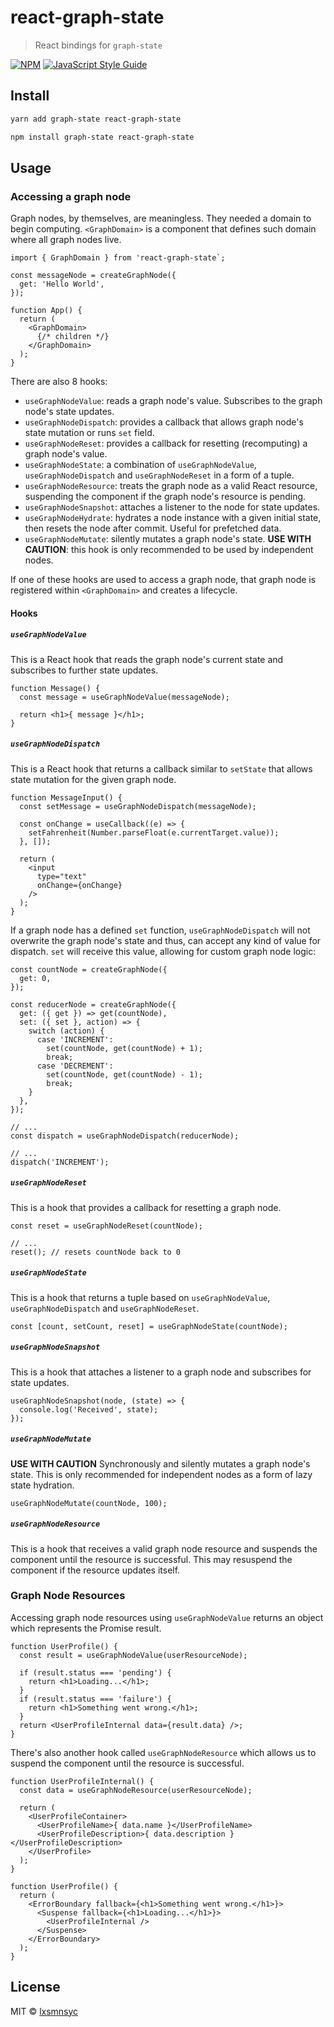 # react-graph-state

> React bindings for `graph-state`

[![NPM](https://img.shields.io/npm/v/react-graph-state.svg)](https://www.npmjs.com/package/react-graph-state) [![JavaScript Style Guide](https://badgen.net/badge/code%20style/airbnb/ff5a5f?icon=airbnb)](https://github.com/airbnb/javascript)

## Install

```bash
yarn add graph-state react-graph-state
```

```bash
npm install graph-state react-graph-state
```

## Usage

### Accessing a graph node

Graph nodes, by themselves, are meaningless. They needed a domain to begin computing. `<GraphDomain>` is a component that defines such domain where all graph nodes live.

```tsx
import { GraphDomain } from 'react-graph-state`;

const messageNode = createGraphNode({
  get: 'Hello World',
});

function App() {
  return (
    <GraphDomain>
      {/* children */}
    </GraphDomain>
  );
}
```

There are also 8 hooks:
- `useGraphNodeValue`: reads a graph node's value. Subscribes to the graph node's state updates.
- `useGraphNodeDispatch`: provides a callback that allows graph node's state mutation or runs `set` field.
- `useGraphNodeReset`: provides a callback for resetting (recomputing) a graph node's value.
- `useGraphNodeState`: a combination of `useGraphNodeValue`, `useGraphNodeDispatch` and `useGraphNodeReset` in a form of a tuple.
- `useGraphNodeResource`: treats the graph node as a valid React resource, suspending the component if the graph node's resource is pending.
- `useGraphNodeSnapshot`: attaches a listener to the node for state updates.
- `useGraphNodeHydrate`: hydrates a node instance with a given initial state, then resets the node after commit. Useful for prefetched data.
- `useGraphNodeMutate`: silently mutates a graph node's state. **USE WITH CAUTION**: this hook is only recommended to be used by independent nodes.

If one of these hooks are used to access a graph node, that graph node is registered within `<GraphDomain>` and creates a lifecycle.

#### Hooks

##### `useGraphNodeValue`

This is a React hook that reads the graph node's current state and subscribes to further state updates.

```tsx
function Message() {
  const message = useGraphNodeValue(messageNode);

  return <h1>{ message }</h1>;
}
```

##### `useGraphNodeDispatch`

This is a React hook that returns a callback similar to `setState` that allows state mutation for the given graph node.

```tsx
function MessageInput() {
  const setMessage = useGraphNodeDispatch(messageNode);

  const onChange = useCallback((e) => {
    setFahrenheit(Number.parseFloat(e.currentTarget.value));
  }, []);

  return (
    <input
      type="text"
      onChange={onChange}
    />
  );
}
```

If a graph node has a defined `set` function, `useGraphNodeDispatch` will not overwrite the graph node's state and thus, can accept any kind of value for dispatch. `set` will receive this value, allowing for custom graph node logic:

```tsx
const countNode = createGraphNode({
  get: 0,
});

const reducerNode = createGraphNode({
  get: ({ get }) => get(countNode),
  set: ({ set }, action) => {
    switch (action) {
      case 'INCREMENT':
        set(countNode, get(countNode) + 1);
        break;
      case 'DECREMENT':
        set(countNode, get(countNode) - 1);
        break;
    }
  },
});

// ...
const dispatch = useGraphNodeDispatch(reducerNode);

// ...
dispatch('INCREMENT');
```

##### `useGraphNodeReset`

This is a hook that provides a callback for resetting a graph node.

```tsx
const reset = useGraphNodeReset(countNode);

// ...
reset(); // resets countNode back to 0
```

##### `useGraphNodeState`

This is a hook that returns a tuple based on `useGraphNodeValue`, `useGraphNodeDispatch` and `useGraphNodeReset`.

```tsx
const [count, setCount, reset] = useGraphNodeState(countNode);
```

##### `useGraphNodeSnapshot`

This is a hook that attaches a listener to a graph node and subscribes for state updates.

```tsx
useGraphNodeSnapshot(node, (state) => {
  console.log('Received', state);
});
```

##### `useGraphNodeMutate`

**USE WITH CAUTION**
Synchronously and silently mutates a graph node's state. This is only recommended for independent nodes as a form of lazy state hydration.

```tsx
useGraphNodeMutate(countNode, 100);
```

##### `useGraphNodeResource`

This is a hook that receives a valid graph node resource and suspends the component until the resource is successful. This may resuspend the component if the resource updates itself.

### Graph Node Resources

Accessing graph node resources using `useGraphNodeValue` returns an object which represents the Promise result.

```tsx
function UserProfile() {
  const result = useGraphNodeValue(userResourceNode);

  if (result.status === 'pending') {
    return <h1>Loading...</h1>;
  }
  if (result.status === 'failure') {
    return <h1>Something went wrong.</h1>;
  }
  return <UserProfileInternal data={result.data} />;
}
```

There's also another hook called `useGraphNodeResource` which allows us to suspend the component until the resource is successful.

```tsx
function UserProfileInternal() {
  const data = useGraphNodeResource(userResourceNode);

  return (
    <UserProfileContainer>
      <UserProfileName>{ data.name }</UserProfileName>
      <UserProfileDescription>{ data.description }</UserProfileDescription>
    </UserProfile>
  );
}

function UserProfile() {
  return (
    <ErrorBoundary fallback={<h1>Something went wrong.</h1>}>
      <Suspense fallback={<h1>Loading...</h1>}>
        <UserProfileInternal />
      </Suspense>
    </ErrorBoundary>
  );
}
```

## License

MIT © [lxsmnsyc](https://github.com/lxsmnsyc)
